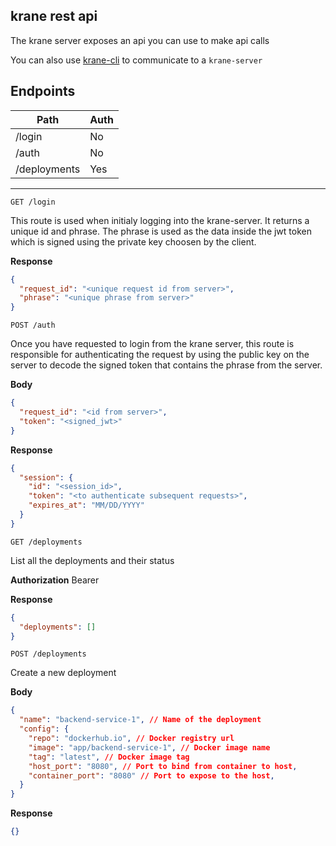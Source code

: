 ## krane rest api

The krane server exposes an api you can use to make api calls

You can also use [krane-cli](https://github.com/biensupernice/krane-cli) to communicate to a `krane-server`

## Endpoints

| Path         | Auth |
| ------------ | ---- |
| /login       | No   |
| /auth        | No   |
| /deployments | Yes  |

---

`GET /login`

This route is used when initialy logging into the krane-server. It returns a unique id and phrase. The phrase is used as the data inside the jwt token which is signed using the private key choosen by the client.

**Response**

```json
{
  "request_id": "<unique request id from server>",
  "phrase": "<unique phrase from server>"
}
```

`POST /auth`

Once you have requested to login from the krane server, this route is responsible for authenticating the request by using the public key on the server to decode the signed token that contains the phrase from the server.

**Body**

```json
{
  "request_id": "<id from server>",
  "token": "<signed_jwt>"
}
```

**Response**

```json
{
  "session": {
    "id": "<session_id>",
    "token": "<to authenticate subsequent requests>",
    "expires_at": "MM/DD/YYYY"
  }
}
```

`GET /deployments`

List all the deployments and their status

**Authorization** Bearer

**Response**

```json
{
  "deployments": []
}
```

`POST /deployments`

Create a new deployment

**Body**

```json
{
  "name": "backend-service-1", // Name of the deployment
  "config": {
    "repo": "dockerhub.io", // Docker registry url
    "image": "app/backend-service-1", // Docker image name
    "tag": "latest", // Docker image tag
    "host_port": "8080", // Port to bind from container to host,
    "container_port": "8080" // Port to expose to the host,
  }
}
```

**Response**

```json
{}
```
